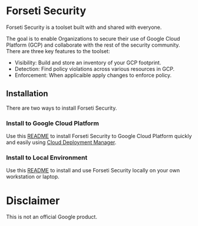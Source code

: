 # Forseti Security
Forseti Security is a toolset built with and shared with everyone.

The goal is to enable Organizations to secure their use of
Google Cloud Platform (GCP) and collaborate with the rest of the
security community. There are three key features to the toolset:

* Visibility: Build and store an inventory of your GCP footprint.
* Detection: Find policy violations across various resources in GCP.
* Enforcement: When applicaible apply changes to enforce policy.

## Installation
There are two ways to install Forseti Security.

### Install to Google Cloud Platform
Use this [README](/deployment-templates/README.md) to install
Forseti Security to Google Cloud Platform quickly and easily
using [Cloud Deployment Manager](https://cloud.google.com/deployment-manager/).

### Install to Local Environment
Use this [README](/google/cloud/security/README.md) to install and use
Forseti Security locally on your own workstation or laptop.

# Disclaimer
This is not an official Google product.

